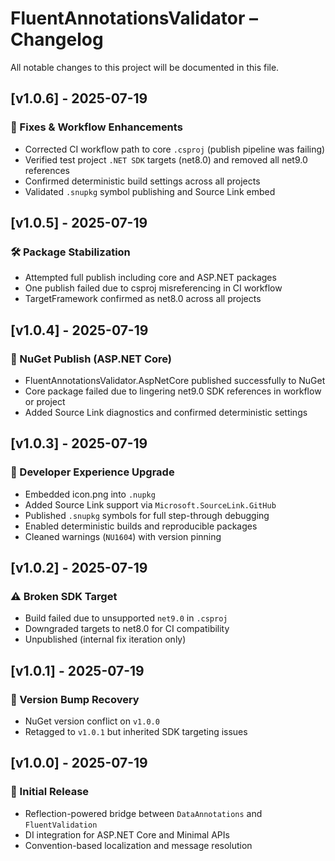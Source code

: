 # FluentAnnotationsValidator – Changelog

All notable changes to this project will be documented in this file.

## [v1.0.6] - 2025-07-19
### 🔧 Fixes & Workflow Enhancements
- Corrected CI workflow path to core `.csproj` (publish pipeline was failing)
- Verified test project `.NET SDK` targets (net8.0) and removed all net9.0 references
- Confirmed deterministic build settings across all projects
- Validated `.snupkg` symbol publishing and Source Link embed

## [v1.0.5] - 2025-07-19
### 🛠 Package Stabilization
- Attempted full publish including core and ASP.NET packages
- One publish failed due to csproj misreferencing in CI workflow
- TargetFramework confirmed as net8.0 across all projects

## [v1.0.4] - 2025-07-19
### 🚀 NuGet Publish (ASP.NET Core)
- FluentAnnotationsValidator.AspNetCore published successfully to NuGet
- Core package failed due to lingering net9.0 SDK references in workflow or project
- Added Source Link diagnostics and confirmed deterministic settings

## [v1.0.3] - 2025-07-19
### 🧠 Developer Experience Upgrade
- Embedded icon.png into `.nupkg`
- Added Source Link support via `Microsoft.SourceLink.GitHub`
- Published `.snupkg` symbols for full step-through debugging
- Enabled deterministic builds and reproducible packages
- Cleaned warnings (`NU1604`) with version pinning

## [v1.0.2] - 2025-07-19
### ⚠️ Broken SDK Target
- Build failed due to unsupported `net9.0` in `.csproj`
- Downgraded targets to net8.0 for CI compatibility
- Unpublished (internal fix iteration only)

## [v1.0.1] - 2025-07-19
### 🧹 Version Bump Recovery
- NuGet version conflict on `v1.0.0`
- Retagged to `v1.0.1` but inherited SDK targeting issues

## [v1.0.0] - 2025-07-19
### 🎉 Initial Release
- Reflection-powered bridge between `DataAnnotations` and `FluentValidation`
- DI integration for ASP.NET Core and Minimal APIs
- Convention-based localization and message resolution
